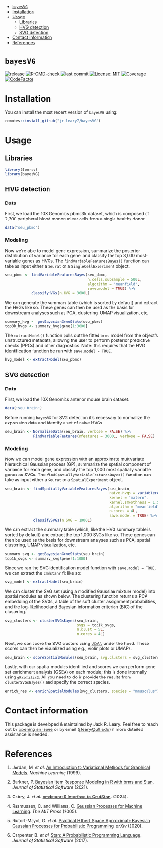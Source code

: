 
- [`bayesVG`](#bayesvg)
- [Installation](#installation)
- [Usage](#usage)
  - [Libraries](#libraries)
  - [HVG detection](#hvg-detection)
  - [SVG detection](#svg-detection)
- [Contact information](#contact-information)
- [References](#references)

<!-- README.md is generated from README.Rmd. Please edit that file -->

# `bayesVG`

<!-- badges: start -->

![release](https://img.shields.io/github/v/release/jr-leary7/bayesVG?color=purple)
[![R-CMD-check](https://github.com/jr-leary7/bayesVG/actions/workflows/R-CMD-CHECK.yaml/badge.svg)](https://github.com/jr-leary7/bayesVG/actions/workflows/R-CMD-CHECK.yaml)
![last
commit](https://img.shields.io/github/last-commit/jr-leary7/bayesVG/main?color=darkgreen)
[![License:
MIT](https://img.shields.io/badge/License-MIT-yellow.svg)](https://opensource.org/licenses/MIT)
[![Coverage](https://codecov.io/gh/jr-leary7/bayesVG/graph/badge.svg)](https://app.codecov.io/gh/jr-leary7/bayesVG)
[![CodeFactor](https://www.codefactor.io/repository/github/jr-leary7/bayesvg/badge/main)](https://www.codefactor.io/repository/github/jr-leary7/bayesvg/overview/main)
<!-- badges: end -->

# Installation

You can install the most recent version of `bayesVG` using:

``` r
remotes::install_github("jr-leary7/bayesVG")
```

# Usage

## Libraries

``` r
library(Seurat)
library(bayesVG)
```

## HVG detection

### Data

First, we load the 10X Genomics pbmc3k dataset, which is composed of
2,700 peripheral blood mononuclear cells from a single healthy donor.

``` r
data("seu_pbmc")
```

### Modeling

Now we’re able to model gene expression, summarize the posterior
distribution of variance for each gene, and classify the top 3,000
most-variable genes as HVGs. The `findVariableFeaturesBayes()` function
can take as input either a `Seurat` or a `SingleCellExperiment` object.

``` r
seu_pbmc <- findVariableFeaturesBayes(seu_pbmc, 
                                      n.cells.subsample = 500L, 
                                      algorithm = "meanfield",
                                      save.model = TRUE) %>% 
            classifyHVGs(n.HVG = 3000L)
```

We can generate the summary table (which is sorted by default) and
extract the HVGs like so. These genes can then be used as the basis for
downstream analyses such as PCA, clustering, UMAP visualization, etc.

``` r
summary_hvg <- getBayesianGeneStats(seu_pbmc)
top3k_hvgs <- summary_hvg$gene[1:3000]
```

The `extractModel()` function pulls out the fitted `brms` model from the
object’s unstructured metadata, allowing the user to perform posterior
predictive checks (PPCs) and other diagnostics. Note: this requires that
the HVG identification function be run with `save.model = TRUE`.

``` r
hvg_model <- extractModel(seu_pbmc)
```

## SVG detection

### Data

First, we load the 10X Genomics anterior mouse brain dataset.

``` r
data("seu_brain")
```

Before running `bayesVG` for SVG detection it’s necessary to normalize
the expression data and identify a set of naive HVGs.

``` r
seu_brain <- NormalizeData(seu_brain, verbose = FALSE) %>% 
             FindVariableFeatures(nfeatures = 3000L, verbose = FALSE)
```

### Modeling

Now we can model gene expression with an approximate multivariate
hierarchical Gaussian process (GP), summarize the spatial component of
variance for each gene, and classify the top 1,000 most spatially
variable genes as SVGs. The `findSpatiallyVariableFeaturesBayes()`
function can take as input either a `Seurat` or a `SpatialExperiment`
object.

``` r
seu_brain <- findSpatiallyVariableFeaturesBayes(seu_brain, 
                                                naive.hvgs = VariableFeatures(seu_brain), 
                                                kernel = "matern", 
                                                kernel.smoothness = 1.5, 
                                                algorithm = "meanfield", 
                                                n.cores = 4L, 
                                                save.model = TRUE) %>% 
             classifySVGs(n.SVG = 1000L)
```

We can extract the summary table (which, like the HVG summary table is
sorted by default) and extract the top 1,000 SVGs like so. These genes
can then be used as the basis for downstream analyses such as PCA,
spatial clustering, UMAP visualization, etc.

``` r
summary_svg <- getBayesianGeneStats(seu_brain)
top1k_svgs <- summary_svg$gene[1:1000]
```

Since we ran the SVG identification model function with
`save.model = TRUE`, we can extract the `cmdstanr` fit like so:

``` r
svg_model <- extractModel(seu_brain)
```

We can cluster the SVG set (using a modified Gaussian mixture model)
into spatial modules as shown below. The clustering function returns a
PCA embedding of the SVGs, a table of the soft cluster assignment
probabilities, and the log-likelihood and Bayesian information criterion
(BIC) of the clustering.

``` r
svg_clusters <- clusterSVGsBayes(seu_brain, 
                                 svgs = top1k_svgs, 
                                 n.clust = 5L, 
                                 n.cores = 4L)
```

Next, we can score the SVG clusters using
[`UCell`](https://github.com/carmonalab/UCell) under the hood. These
scores can then be visualized using e.g., violin plots or UMAPs.

``` r
seu_brain <- scoreSpatialModules(seu_brain, svg.clusters = svg_clusters)
```

Lastly, with our spatial modules identified and scores we can perform
gene set enrichment analysis (GSEA) on each module; this is done
internally using [`gProfiler2`](https://biit.cs.ut.ee/gprofiler/page/r).
All you need to do is provide the results from `clusterSVGsBayes()` and
specify the correct species.

``` r
enrich_res <- enrichSpatialModules(svg_clusters, species = "mmusculus")
```

# Contact information

This package is developed & maintained by Jack R. Leary. Feel free to
reach out by [opening an
issue](https://github.com/jr-leary7/bayesVG/issues) or by email
(<j.leary@ufl.edu>) if more detailed assistance is needed.

# References

1.  Jordan, M. *et al*. [An Introduction to Variational Methods for
    Graphical Models](https://doi.org/10.1023/A:1007665907178). *Machine
    Learning* (1999).

2.  Burkner, P. [Bayesian Item Response Modeling in R with brms and
    Stan](https://www.jstatsoft.org/v100/i05/). *Journal of Statistical
    Software* (2021).

3.  Gabry, J. *et al*. [cmdstanr: R Interface to
    CmdStan](https://mc-stan.org/cmdstanr/). (2024).

4.  Rasmussen, C. and Williams, C. [Gaussian Processes for Machine
    Learning](https://direct.mit.edu/books/book/2320/Gaussian-Processes-for-Machine-Learning).
    *The MIT Press* (2005).

5.  Riutort-Mayol, G. *et al*. [Practical Hilbert Space Approximate
    Bayesian Gaussian Processes for Probabilistic
    Programming](https://arxiv.org/abs/2004.11408). *arXiv* (2020).

6.  Carpenter, B. *et al*. [Stan: A Probabilistic Programming
    Language](http://www.jstatsoft.org/v76/i01/). *Journal of
    Statistical Software* (2017).
